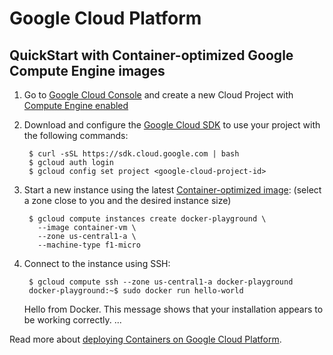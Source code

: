 <!--[metadata]>
+++
title = "Installation on Google Cloud Platform"
description = "Installation instructions for Docker on the Google Cloud Platform."
keywords = ["Docker, Docker documentation, installation, google, Google Compute Engine,  Google Cloud Platform"]
[menu.main]
parent = "smn_cloud"
+++
<![end-metadata]-->

# Google Cloud Platform

## QuickStart with Container-optimized Google Compute Engine images

1. Go to [Google Cloud Console][1] and create a new Cloud Project with
   [Compute Engine enabled][2]

2. Download and configure the [Google Cloud SDK][3] to use your
   project with the following commands:

        $ curl -sSL https://sdk.cloud.google.com | bash
        $ gcloud auth login
        $ gcloud config set project <google-cloud-project-id>

3. Start a new instance using the latest [Container-optimized image][4]:
   (select a zone close to you and the desired instance size)

        $ gcloud compute instances create docker-playground \
          --image container-vm \
          --zone us-central1-a \
          --machine-type f1-micro

4. Connect to the instance using SSH:

        $ gcloud compute ssh --zone us-central1-a docker-playground
        docker-playground:~$ sudo docker run hello-world
	Hello from Docker.
	This message shows that your installation appears to be working correctly.
	...

Read more about [deploying Containers on Google Cloud Platform][5].

[1]: https://cloud.google.com/console
[2]: https://cloud.google.com/compute/docs/signup
[3]: https://cloud.google.com/sdk
[4]: https://cloud.google.com/compute/docs/containers/container_vms
[5]: https://cloud.google.com/compute/docs/containers
